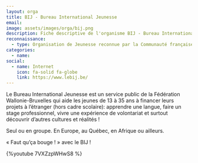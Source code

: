 ```yaml
---
layout: orga
title: BIJ - Bureau International Jeunesse
email: 
image: assets/images/orga/bij.png
description: Fiche descriptive de l'organisme BIJ - Bureau International Jeunesse
reconnaissance: 
  - type: Organisation de Jeunesse reconnue par la Communauté française
categories: 
  - name: 
social:
  - name: Internet
    icon: fa-solid fa-globe
    link: https://www.lebij.be/
---
```

Le Bureau International Jeunesse est un service public de la Fédération Wallonie-Bruxelles qui aide les jeunes de 13 à 35 ans à financer leurs projets à l’étranger (hors cadre scolaire): apprendre une langue, faire un stage professionnel, vivre une expérience de volontariat et surtout découvrir d’autres cultures et réalités !

Seul ou en groupe. En Europe, au Québec, en Afrique ou ailleurs.

« Faut qu’ça bouge ! » avec le BIJ !

{%youtube 7VXZzpWHwS8 %}
